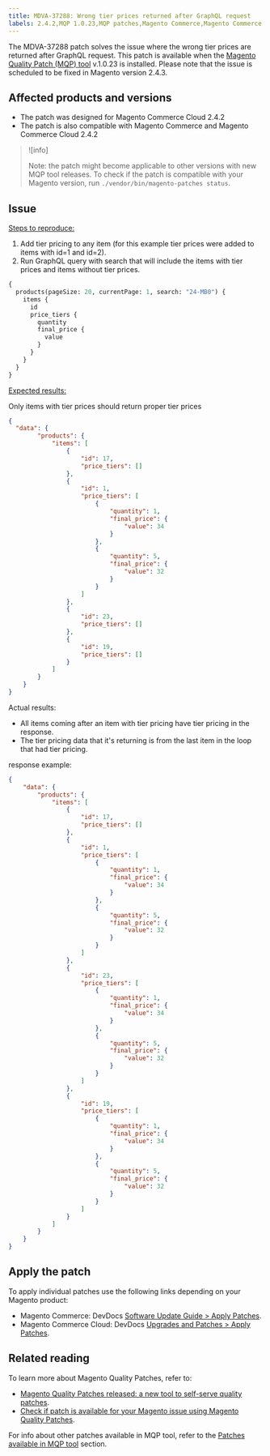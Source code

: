 ```yaml
---
title: MDVA-37288: Wrong tier prices returned after GraphQL request
labels: 2.4.2,MQP 1.0.23,MQP patches,Magento Commerce,Magento Commerce Cloud,Magento Quality Patches, support tools, products, GraphQL
---
```


The MDVA-37288 patch solves the issue where the wrong tier prices are returned after GraphQL request. This patch is available when the [Magento Quality Patch (MQP) tool](https://devdocs.magento.com/guides/v2.4/comp-mgr/patching.html#mqp) v.1.0.23 is installed. Please note that the issue is scheduled to be fixed in Magento version 2.4.3.

## Affected products and versions

* The patch was designed for Magento Commerce Cloud 2.4.2
* The patch is also compatible with Magento Commerce and Magento Commerce Cloud 2.4.2

>![info]
>
>Note: the patch might become applicable to other versions with new MQP tool releases. To check if the patch is compatible with your Magento version, run `./vendor/bin/magento-patches status`.

## Issue

 <ins>Steps to reproduce:</ins>

1. Add tier pricing to any item (for this example tier prices were added to items with id=1 and id=2).
1. Run GraphQL query with search that will include the items with tier     prices and items without tier prices.

```graphql
{
  products(pageSize: 20, currentPage: 1, search: "24-MB0") {
    items {
      id
      price_tiers {
        quantity
        final_price {
          value
        }
      }
    }
  }
}
```

 <ins>Expected results:</ins>

Only items with tier prices should return proper tier prices

```json
{
  "data": {
        "products": {
            "items": [
                {
                    "id": 17,
                    "price_tiers": []
                },
                {
                    "id": 1,
                    "price_tiers": [
                        {
                            "quantity": 1,
                            "final_price": {
                                "value": 34
                            }
                        },
                        {
                            "quantity": 5,
                            "final_price": {
                                "value": 32
                            }
                        }
                    ]
                },
                {
                    "id": 23,
                    "price_tiers": []
                },
                {
                    "id": 19,
                    "price_tiers": []
                }
            ]
        }
    }
}
```

Actual results:

* All items coming after an item with tier pricing have tier pricing in the response.
* The tier pricing data that it's returning is from the last item in the loop that had tier pricing.

 response example:

```json
{
    "data": {
        "products": {
            "items": [
                {
                    "id": 17,
                    "price_tiers": []
                },
                {
                    "id": 1,
                    "price_tiers": [
                        {
                            "quantity": 1,
                            "final_price": {
                                "value": 34
                            }
                        },
                        {
                            "quantity": 5,
                            "final_price": {
                                "value": 32
                            }
                        }
                    ]
                },
                {
                    "id": 23,
                    "price_tiers": [
                        {
                            "quantity": 1,
                            "final_price": {
                                "value": 34
                            }
                        },
                        {
                            "quantity": 5,
                            "final_price": {
                                "value": 32
                            }
                        }
                    ]
                },
                {
                    "id": 19,
                    "price_tiers": [
                        {
                            "quantity": 1,
                            "final_price": {
                                "value": 34
                            }
                        },
                        {
                            "quantity": 5,
                            "final_price": {
                                "value": 32
                            }
                        }
                    ]
                }
            ]
        }
    }
}
```

## Apply the patch

To apply individual patches use the following links depending on your Magento product:

* Magento Commerce: DevDocs [Software Update Guide > Apply Patches](https://devdocs.magento.com/guides/v2.4/comp-mgr/patching/mqp.html).
* Magento Commerce Cloud: DevDocs [Upgrades and Patches > Apply Patches](https://devdocs.magento.com/cloud/project/project-patch.html).

## Related reading

To learn more about Magento Quality Patches, refer to:

* [Magento Quality Patches released: a new tool to self-serve quality patches](https://support.magento.com/hc/en-us/articles/360047139492).
* [Check if patch is available for your Magento issue using Magento Quality Patches](https://support.magento.com/hc/en-us/articles/360047125252).

For info about other patches available in MQP tool, refer to the [Patches available in MQP tool](https://support.magento.com/hc/en-us/sections/360010506631-Patches-available-in-MQP-tool-) section.
